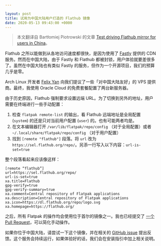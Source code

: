```yaml
---

layout: post
title: 试用为中国大陆用户打造的 Flathub 镜像
date: 2020-05-13 09:43:00 +0000
---
```


> 本文翻译自 Bartłomiej Piotrowski 的文章 [Test driving Flathub mirror for users in China](https://barthalion.blog/test-driving-flathub-mirror-for-users-in-china/)。

Flathub 之所以能做到从各地访问速度都很快，是因为使用了 [Fastly](https://www.fastly.com) 提供的 CDN 服务。然而在中国大陆，由于 Fastly 和 Flathub 都被封锁，用户体验就要差很多了。虽然在中国大陆也有类似 Fastly 的服务，但作为一个开源项目，我们的预算几乎是零。

Arch Linux 开发者 [Felix Yan](https://felixc.at/) 向我们提议了一些「对中国大陆友好」的 VPS 提供商。最终，我使用 Oracle Cloud 的免费套餐配置了两台新服务器。

由于历史原因，Flathub 强制要求设置远端 URL。为了切换到另外的地址，用户需要在终端进行一些手动配置：

1. 检查 `flatpak remote-list` 的输出，看 Flathub 远端地址是全局配置 (`system`) 的还是只对当前用户配置 (`user`) 的。也有可能两者均是。
2. 在文本编辑器打开 `/var/lib/flatpak/repo/config` （对于全局配置）或者 `~/.local/share/flatpak/repo/config` （对于用户配置）
3. 找到 `[remote "flathub"]` 段落。将 `url` 改为 `https://sel.flathub.org/repo/`。另添一行写入以下内容：`url-is-set=true`

整个段落看起来应该像这样：

```
[remote “flathub”]
url=https://sel.flathub.org/repo/
url-is-set=true
xa.title=Flathub
gpg-verify=true
gpg-verify-summary=true
xa.comment=Central repository of Flatpak applications
xa.description=Central repository of Flatpak applications
xa.icon=https://dl.flathub.org/repo/logo.svg
xa.homepage=https://flathub.org/
```

之后，所有 Flatpak 的操作均会使用位于首尔的镜像之一。我也已经提交了 [一个 Pull Request](https://github.com/flatpak/flatpak/pull/3603)，可以简化手动操作。

如果你位于中国大陆，请尝试一下这个镜像，并在相关的 [GitHub issue](https://github.com/flathub/flathub/issues/813) 提出反馈。这个服务会持续运行，如果体验好的话，我们会在安装指引中加上相关说明。
